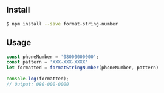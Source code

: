 

## Install

```sh
$ npm install --save format-string-number
```

## Usage

```js
const phoneNumber = '08000000000';
const pattern = 'XXX-XXX-XXXX'
let formatted = formatStringNumber(phoneNumber, pattern)

console.log(formatted);
// Output: 080-000-0000
```
